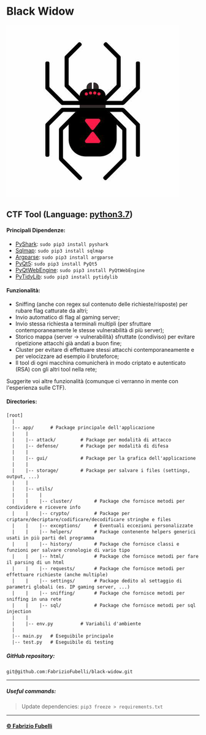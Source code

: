 # Black Widow
![image](resources/black-widow.jpeg)

## CTF Tool (Language: [python3.7](https://www.python.org/downloads/))

#### Principali Dipendenze:
 - [PyShark](https://pypi.org/project/pyshark/): `sudo pip3 install pyshark`
 - [Sqlmap](https://pypi.org/project/sqlmap/): `sudo pip3 install sqlmap`
 - [Argparse](https://pypi.org/project/argparse/): `sudo pip3 install argparse`
 - [PyQt5](https://pypi.org/project/PyQt5/): `sudo pip3 install PyQt5`
 - [PyQtWebEngine](https://pypi.org/project/PyQtWebEngine/): `sudo pip3 install PyQtWebEngine`
 - [PyTidyLib](https://pypi.org/project/pytidylib/): `sudo pip3 install pytidylib`

#### Funzionalità:
 - Sniffing (anche con regex sul contenuto delle richieste/risposte) per rubare flag catturate da altri;
 - Invio automatico di flag al gaming server;
 - Invio stessa richiesta a terminali multipli (per sfruttare contemporaneamente le stesse vulnerabilità di più server);
 - Storico mappa {server -> vulnerabilità} sfruttate (condiviso) per evitare ripetizione attacchi già andati a buon fine;
 - Cluster per evitare di effettuare stessi attacchi contemporaneamente e per velocizzare ad esempio il bruteforce;
 - Il tool di ogni macchina comunicherà in modo criptato e autenticato (RSA) con gli altri tool nella rete;

Suggerite voi altre funzionalità (comunque ci verranno in mente con l'esperienza sulle CTF).

#### Directories:
```
[root]
  |
  |-- app/      # Package principale dell'applicazione
  |    |
  |    |-- attack/         # Package per modalità di attacco
  |    |-- defense/        # Package per modalità di difesa
  |    |
  |    |-- gui/            # Package per la grafica dell'applicazione
  |    |
  |    |-- storage/        # Package per salvare i files (settings, output, ...)
  |    |
  |    |-- utils/
  |    |    |
  |    |    |-- cluster/        # Package che fornisce metodi per condividere e ricevere info
  |    |    |-- crypto/         # Package per criptare/decriptare/codificare/decodificare stringhe e files
  |    |    |-- exceptions/     # Eventuali eccezioni personalizzate
  |    |    |-- helpers/        # Package contenente helpers generici usati in più parti del programma
  |    |    |-- history/        # Package che fornisce classi e funzioni per salvare cronologie di vario tipo
  |    |    |-- html/           # Package che fornisce metodi per fare il parsing di un html
  |    |    |-- requests/       # Package che fornisce metodi per effettuare richieste (anche multiple)
  |    |    |-- settings/       # Package dedito al settaggio di parametri globali (es. IP gaming server, ...)
  |    |    |-- sniffing/       # Package che fornisce metodi per sniffing in una rete
  |    |    |-- sql/            # Package che fornisce metodi per sql injection
  |    |
  |    |-- env.py          # Variabili d'ambiente
  |
  |-- main.py   # Eseguibile principale
  |-- test.py   # Eseguibile di testing
```

##### GitHub repository:
`git@github.com:FabrizioFubelli/black-widow.git`

<hr/>

##### Useful commands:
> Update dependencies: `pip3 freeze > requirements.txt`

<hr/>



#### [© Fabrizio Fubelli](https://fabrizio.fubelli.org)
